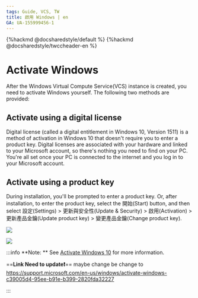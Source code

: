 ```yaml
---
tags: Guide, VCS, TW
title: 啟用 Windows | en
GA: UA-155999456-1
---
```


{%hackmd @docsharedstyle/default %}
{%hackmd @docsharedstyle/twccheader-en %}

# Activate Windows

After the Windows Virtual Compute Service(VCS) instance is created, you need to activate Windows yourself. The following two methods are provided:

## Activate using a digital license


Digital license (called a digital entitlement in Windows 10, Version 1511) is a method of activation in Windows 10 that doesn't require you to enter a product key. Digital licenses are associated with your hardware and linked to your Microsoft account, so there's nothing you need to find on your PC. You're all set once your PC is connected to the internet and you log in to your Microsoft account. 


## Activate using a product key


During installation, you'll be prompted to enter a product key.  Or, after installation, to enter the product key, select the 開始(Start)  button, and then select 設定(Settings)  > 更新與安全性(Update & Security)  > 啟用(Activation)  > 更新產品金鑰(Update product key) > 變更產品金鑰(Change product key).

![](https://cos.twcc.ai/SYS-MANUAL/uploads/upload_a5226ee497a6433a005a9238b166e516.png)

![](https://cos.twcc.ai/SYS-MANUAL/uploads/upload_7e862040f79e7d2be2c69c4afcbbb4a4.png)



:::info
<i class="fa fa-paperclip fa-20" aria-hidden="true"></i> **Note: ** See [<ins>Activate Windows 10</ins>](https://support.microsoft.com/zh-tw/help/12440/windows-10-activate) for more information.

==**Link Need to update:exclamation:**==
maybe change be change to 
https://support.microsoft.com/en-us/windows/activate-windows-c39005d4-95ee-b91e-b399-2820fda32227

::: 

